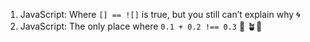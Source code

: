 1. JavaScript: Where `[] == ![]` is true, but you still can’t explain why 🌀
2. JavaScript: The only place where `0.1 + 0.2 !== 0.3` 🤯
🪴🌳
